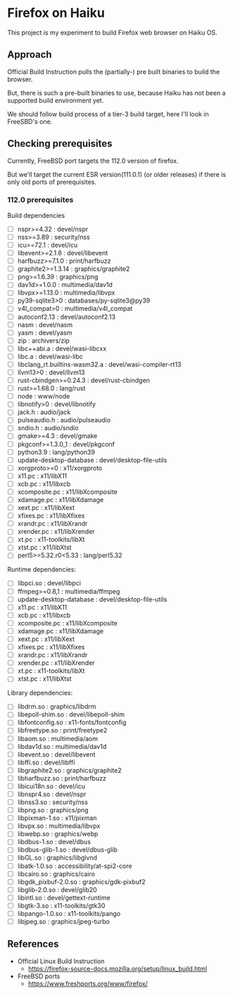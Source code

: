 # Firefox on Haiku

This project is my experiment to build Firefox web browser on Haiku OS.

## Approach

Official Build Instruction pulls the (partially-) pre built binaries to build the browser.

But, there is such a pre-built binaries to use, because Haiku has not been a supported build environment yet.

We should follow build process of a tier-3 build target, here I'll look in FreeSBD's one.

## Checking prerequisites

Currently, FreeBSD port targets the 112.0 version of firefox.

But we'll target the current ESR version(111.0.1) (or older releases) if there is only old ports of prerequisites.

### 112.0 prerequisites

Build dependencies

* [ ] nspr>=4.32 : devel/nspr
* [ ] nss>=3.89 : security/nss
* [ ] icu>=72.1 : devel/icu
* [ ] libevent>=2.1.8 : devel/libevent
* [ ] harfbuzz>=7.1.0 : print/harfbuzz
* [ ] graphite2>=1.3.14 : graphics/graphite2
* [ ] png>=1.6.39 : graphics/png
* [ ] dav1d>=1.0.0 : multimedia/dav1d
* [ ] libvpx>=1.13.0 : multimedia/libvpx
* [ ] py39-sqlite3>0 : databases/py-sqlite3@py39
* [ ] v4l_compat>0 : multimedia/v4l_compat
* [ ] autoconf2.13 : devel/autoconf2.13
* [ ] nasm : devel/nasm
* [ ] yasm : devel/yasm
* [ ] zip : archivers/zip
* [ ] libc++abi.a : devel/wasi-libcxx
* [ ] libc.a : devel/wasi-libc
* [ ] libclang_rt.builtins-wasm32.a : devel/wasi-compiler-rt13
* [ ] llvm13>0 : devel/llvm13
* [ ] rust-cbindgen>=0.24.3 : devel/rust-cbindgen
* [ ] rust>=1.68.0 : lang/rust
* [ ] node : www/node
* [ ] libnotify>0 : devel/libnotify
* [ ] jack.h : audio/jack
* [ ] pulseaudio.h : audio/pulseaudio
* [ ] sndio.h : audio/sndio
* [ ] gmake>=4.3 : devel/gmake
* [ ] pkgconf>=1.3.0_1 : devel/pkgconf
* [ ] python3.9 : lang/python39
* [ ] update-desktop-database : devel/desktop-file-utils
* [ ] xorgproto>=0 : x11/xorgproto
* [ ] x11.pc : x11/libX11
* [ ] xcb.pc : x11/libxcb
* [ ] xcomposite.pc : x11/libXcomposite
* [ ] xdamage.pc : x11/libXdamage
* [ ] xext.pc : x11/libXext
* [ ] xfixes.pc : x11/libXfixes
* [ ] xrandr.pc : x11/libXrandr
* [ ] xrender.pc : x11/libXrender
* [ ] xt.pc : x11-toolkits/libXt
* [ ] xtst.pc : x11/libXtst
* [ ] perl5>=5.32.r0<5.33 : lang/perl5.32

Runtime dependencies:

* [ ] libpci.so : devel/libpci
* [ ] ffmpeg>=0.8,1 : multimedia/ffmpeg
* [ ] update-desktop-database : devel/desktop-file-utils
* [ ] x11.pc : x11/libX11
* [ ] xcb.pc : x11/libxcb
* [ ] xcomposite.pc : x11/libXcomposite
* [ ] xdamage.pc : x11/libXdamage
* [ ] xext.pc : x11/libXext
* [ ] xfixes.pc : x11/libXfixes
* [ ] xrandr.pc : x11/libXrandr
* [ ] xrender.pc : x11/libXrender
* [ ] xt.pc : x11-toolkits/libXt
* [ ] xtst.pc : x11/libXtst

Library dependencies:

* [ ] libdrm.so : graphics/libdrm
* [ ] libepoll-shim.so : devel/libepoll-shim
* [ ] libfontconfig.so : x11-fonts/fontconfig
* [ ] libfreetype.so : print/freetype2
* [ ] libaom.so : multimedia/aom
* [ ] libdav1d.so : multimedia/dav1d
* [ ] libevent.so : devel/libevent
* [ ] libffi.so : devel/libffi
* [ ] libgraphite2.so : graphics/graphite2
* [ ] libharfbuzz.so : print/harfbuzz
* [ ] libicui18n.so : devel/icu
* [ ] libnspr4.so : devel/nspr
* [ ] libnss3.so : security/nss
* [ ] libpng.so : graphics/png
* [ ] libpixman-1.so : x11/pixman
* [ ] libvpx.so : multimedia/libvpx
* [ ] libwebp.so : graphics/webp
* [ ] libdbus-1.so : devel/dbus
* [ ] libdbus-glib-1.so : devel/dbus-glib
* [ ] libGL.so : graphics/libglvnd
* [ ] libatk-1.0.so : accessibility/at-spi2-core
* [ ] libcairo.so : graphics/cairo
* [ ] libgdk_pixbuf-2.0.so : graphics/gdk-pixbuf2
* [ ] libglib-2.0.so : devel/glib20
* [ ] libintl.so : devel/gettext-runtime
* [ ] libgtk-3.so : x11-toolkits/gtk30
* [ ] libpango-1.0.so : x11-toolkits/pango
* [ ] libjpeg.so : graphics/jpeg-turbo

## References

* Official Linux Build Instruction
  * https://firefox-source-docs.mozilla.org/setup/linux_build.html
* FreeBSD ports
  * https://www.freshports.org/www/firefox/
